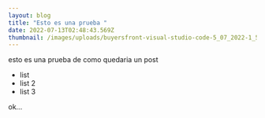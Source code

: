 ```yaml
---
layout: blog
title: "Esto es una prueba "
date: 2022-07-13T02:48:43.569Z
thumbnail: /images/uploads/buyersfront-visual-studio-code-5_07_2022-1_56_30-p. m..png
---
```

esto es una prueba de como quedaria un post 

* list 
* list 2
* list 3



ok...